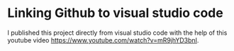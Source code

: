 # Linking Github to visual studio code
I published this project directly from visual studio code with the help of this youtube video https://www.youtube.com/watch?v=mR9jhYD3bnI.